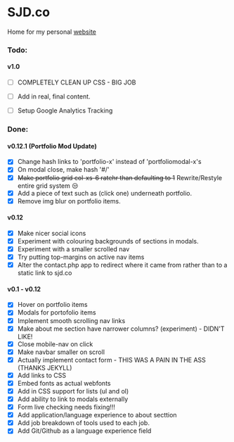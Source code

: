 # SJD.co
Home for my personal [website][1]

### Todo:

#### v1.0
- [ ] COMPLETELY CLEAN UP CSS - BIG JOB
- [ ] Add in real, final content.
- [ ] Setup Google Analytics Tracking


### Done:
#### v0.12.1 (Portfolio Mod Update)
- [x] Change hash links to 'portfolio-x' instead of 'portfoliomodal-x's
- [x] On modal close, make hash '#/'
- [x] ~~Make portfolio grid col-xs-6 ratehr than defaulting to 1~~ Rewrite/Restyle entire grid system 😒
- [x] Add a piece of text such as (click one) underneath portfolio.
- [x] Remove img blur on portfolio items.

#### v0.12
- [x] Make nicer social icons
- [x] Experiment with colouring backgrounds of sections in modals.
- [x] Experiment with a smaller scrolled nav
- [x] Try putting top-margins on active nav items
- [x] Alter the contact.php app to redirect where it came from rather than to a static link to sjd.co

#### v0.1 - v0.12
- [x] Hover on portfolio items 
- [x] Modals for portofolio items
- [x] Implement smooth scrolling nav links
- [x] Make about me section have narrower columns? (experiment) - DIDN'T LIKE!
- [x] Close mobile-nav on click
- [x] Make navbar smaller on scroll
- [x] Actually implement contact form - THIS WAS A PAIN IN THE ASS (THANKS JEKYLL)
- [x] Add links to CSS
- [x] Embed fonts as actual webfonts
- [x] Add in CSS support for lists (ul and ol)
- [x] Add ability to link to modals externally
- [x] Form live checking needs fixing!!!
- [x] Add application/language experience to about secttion
- [x] Add job breakdown of tools used to each job.
- [x] Add Git/Github as a language experience field

[1]:	http://sjd.co/